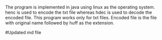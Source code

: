 The program is implemented in java using linux as the operating system. henc is used to encode the txt file whereas hdec is used to decode the encoded file. This program works only for txt files. Encoded file is the file with original name followed by huff as the extension.

#Updated md file
